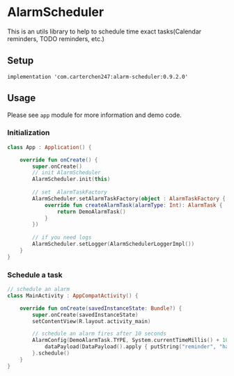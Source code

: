 

AlarmScheduler
===

This is an utils library to help to schedule time exact tasks(Calendar reminders, TODO reminders, etc.)

## Setup

```
implementation 'com.carterchen247:alarm-scheduler:0.9.2.0'
```

##  Usage

Please see `app` module for more information and demo code.

### Initialization
```kotlin
class App : Application() {

    override fun onCreate() {
        super.onCreate()
        // init AlarmScheduler
        AlarmScheduler.init(this)
        
        // set  AlarmTaskFactory
        AlarmScheduler.setAlarmTaskFactory(object : AlarmTaskFactory {
            override fun createAlarmTask(alarmType: Int): AlarmTask {
                return DemoAlarmTask()
            }
        })
        
        // if you need logs
        AlarmScheduler.setLogger(AlarmSchedulerLoggerImpl())
    }
}
```

### Schedule a task

```kotlin
// schedule an alarm
class MainActivity : AppCompatActivity() {

    override fun onCreate(savedInstanceState: Bundle?) {
        super.onCreate(savedInstanceState)
        setContentView(R.layout.activity_main)

        // schedule an alarm fires after 10 seconds
        AlarmConfig(DemoAlarmTask.TYPE, System.currentTimeMillis() + 10000L) {
            dataPayload(DataPayload().apply { putString("reminder", "have a meeting") })
        }.schedule()
    }
}
```

